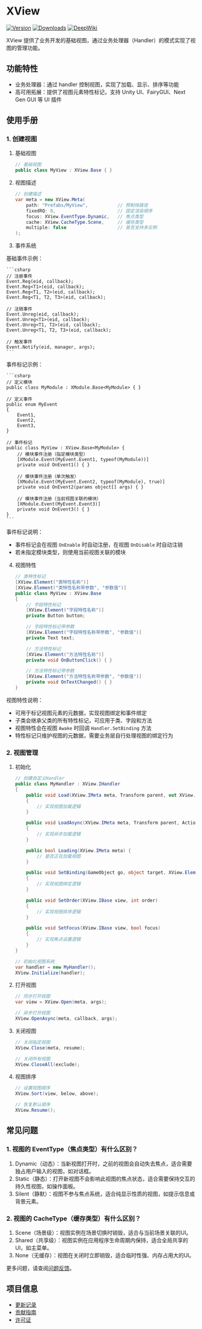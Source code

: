 # XView

[![Version](https://img.shields.io/npm/v/org.eframework.u3d.msv)](https://www.npmjs.com/package/org.eframework.u3d.msv)
[![Downloads](https://img.shields.io/npm/dm/org.eframework.u3d.msv)](https://www.npmjs.com/package/org.eframework.u3d.msv)
[![DeepWiki](https://img.shields.io/badge/DeepWiki-Explore-blue)](https://deepwiki.com/eframework-org/U3D.MSV)

XView 提供了业务开发的基础视图，通过业务处理器（Handler）的模式实现了视图的管理功能。

## 功能特性

- 业务处理器：通过 handler 控制视图，实现了加载、显示、排序等功能
- 高可用拓展：提供了视图元素特性标记，支持 Unity UI、FairyGUI、Next Gen GUI 等 UI 插件

## 使用手册

### 1. 创建视图

1. 基础视图
    ```csharp
    // 基础视图
    public class MyView : XView.Base { }
    ```

2. 视图描述
    ```csharp
    // 创建描述
    var meta = new XView.Meta(
        path: "Prefabs/MyView",           // 预制体路径
        fixedRQ: 0,                       // 固定渲染顺序
        focus: XView.EventType.Dynamic,   // 焦点类型
        cache: XView.CacheType.Scene,     // 缓存类型
        multiple: false                   // 是否支持多实例
    );
    ```

3. 事件系统

基础事件示例：

    ```csharp
    // 注册事件
    Event.Reg(eid, callback);
    Event.Reg<T1>(eid, callback);
    Event.Reg<T1, T2>(eid, callback);
    Event.Reg<T1, T2, T3>(eid, callback);

    // 注销事件
    Event.Unreg(eid, callback);
    Event.Unreg<T1>(eid, callback);
    Event.Unreg<T1, T2>(eid, callback);
    Event.Unreg<T1, T2, T3>(eid, callback);

    // 触发事件
    Event.Notify(eid, manager, args);
    ```

事件标记示例：

    ```csharp
    // 定义模块
    public class MyModule : XModule.Base<MyModule> { }

    // 定义事件
    public enum MyEvent
    {
        Event1,
        Event2,
        Event3,
    }

    // 事件标记
    public class MyView : XView.Base<MyModule> {
        // 模块事件注册（指定模块类型）
        [XModule.Event(MyEvent.Event1, typeof(MyModule))]
        private void OnEvent1() { }

        // 模块事件注册（单次触发）
        [XModule.Event(MyEvent.Event2, typeof(MyModule), true)]
        private void OnEvent2(params object[] args) { }

        // 模块事件注册（当前视图关联的模块）
        [XModule.Event(MyEvent.Event3)]
        private void OnEvent3() { }
    }
    ```

事件标记说明：
- 事件标记会在视图 `OnEnable` 时自动注册，在视图 `OnDisable` 时自动注销
- 若未指定模块类型，则使用当前视图关联的模块

4. 视图特性
    ```csharp
    // 类特性标记
    [XView.Element("类特性名称")]
    [XView.Element("类特性名称带参数", "参数值")]
    public class MyView : XView.Base
    {
        // 字段特性标记
        [XView.Element("字段特性名称")]
        private Button button;

        // 字段特性标记带参数
        [XView.Element("字段特性名称带参数", "参数值")]
        private Text text;

        // 方法特性标记
        [XView.Element("方法特性名称")]
        private void OnButtonClick() { }

        // 方法特性标记带参数
        [XView.Element("方法特性名称带参数", "参数值")]
        private void OnTextChanged() { }
    }
    ```

视图特性说明：
- 可用于标记视图元素的元数据，实现视图绑定和事件绑定
- 子类会继承父类的所有特性标记，可应用于类、字段和方法
- 视图特性会在视图 `Awake` 时回调 `Handler.SetBinding` 方法
- 特性标记只维护视图的元数据，需要业务层自行处理视图的绑定行为

### 2. 视图管理

1. 初始化
    ```csharp
    // 创建自定义Handler
    public class MyHandler : XView.IHandler 
    {
        public void Load(XView.IMeta meta, Transform parent, out XView.IBase view, out GameObject panel)
        {
            // 实现视图加载逻辑
        }

        public void LoadAsync(XView.IMeta meta, Transform parent, Action<XView.IBase, GameObject> callback)
        {
            // 实现异步加载逻辑
        }

        public bool Loading(XView.IMeta meta) { 
            // 是否正在加载视图
        }

        public void SetBinding(GameObject go, object target, XView.Element[] elements)
        {
            // 实现视图绑定逻辑
        }

        public void SetOrder(XView.IBase view, int order)
        {
            // 实现视图排序逻辑
        }

        public void SetFocus(XView.IBase view, bool focus)
        {
            // 实现焦点设置逻辑
        }
    }

    // 初始化视图系统
    var handler = new MyHandler();
    XView.Initialize(handler);
    ```

2. 打开视图
    ```csharp
    // 同步打开视图
    var view = XView.Open(meta, args);

    // 异步打开视图
    XView.OpenAsync(meta, callback, args);
    ```

3. 关闭视图
    ```csharp
    // 关闭指定视图
    XView.Close(meta, resume);

    // 关闭所有视图
    XView.CloseAll(exclude);
    ```

4. 视图排序
    ```csharp
    // 设置视图顺序
    XView.Sort(view, below, above);

    // 恢复默认顺序
    XView.Resume();
    ```

## 常见问题

### 1. 视图的 EventType（焦点类型）有什么区别？

1. Dynamic（动态）：当新视图打开时，之前的视图会自动失去焦点，适合需要独占用户输入的视图，如对话框。
2. Static（静态）：打开新视图不会影响此视图的焦点状态，适合需要保持交互的持久性视图，如操作面板。
3. Silent（静默）：视图不参与焦点系统，适合纯显示性质的视图，如提示信息或背景元素。

### 2. 视图的 CacheType（缓存类型）有什么区别？

1. Scene（场景级）：视图实例在场景切换时销毁，适合与当前场景关联的UI。
2. Shared（共享级）：视图实例在应用程序生命周期内保持，适合全局共享的UI，如主菜单。
3. None（无缓存）：视图在关闭时立即销毁，适合临时性强、内存占用大的UI。

更多问题，请查阅[问题反馈](../CONTRIBUTING.md#问题反馈)。

## 项目信息

- [更新记录](../CHANGELOG.md)
- [贡献指南](../CONTRIBUTING.md)
- [许可证](../LICENSE)

